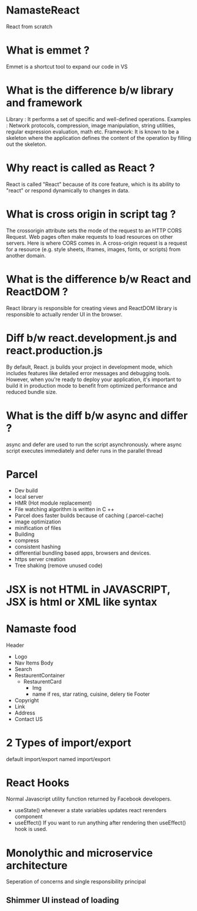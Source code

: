 # NamasteReact 
React from scratch

# What is emmet ?
Emmet is a shortcut tool to expand our code in VS

# What is the difference b/w library and framework
Library : It performs a set of specific and well-defined operations. Examples : Network protocols, compression, image manipulation, string utilities, regular expression evaluation, math etc. Framework: It is known to be a skeleton where the application defines the content of the operation by filling out the skeleton.

# Why react is called as React ?
React is called "React" because of its core feature, which is its ability to "react" or respond dynamically to changes in data.

# What is cross origin in script tag ?
The crossorigin attribute sets the mode of the request to an HTTP CORS Request. Web pages often make requests to load resources on other servers. Here is where CORS comes in. A cross-origin request is a request for a resource (e.g. style sheets, iframes, images, fonts, or scripts) from another domain.

# What is the difference b/w React and ReactDOM ?
React library is responsible for creating views and ReactDOM library is responsible to actually render UI in the browser. 

# Diff b/w react.development.js and react.production.js
By default, React. js builds your project in development mode, which includes features like detailed error messages and debugging tools. However, when you're ready to deploy your application, it's important to build it in production mode to benefit from optimized performance and reduced bundle size.

# What is the diff b/w async and differ ?
async and defer are used to run the script asynchronously. where async script executes immediately and defer runs in the parallel thread

# Parcel
- Dev build
- local server
- HMR (Hot module replacement)
- File watching algorithm is written in C ++
- Parcel does faster builds because of caching (.parcel-cache)
- image optimization
- minification of files
- Building
- compress
- consistent hashing
- differential bundling based apps, browsers and devices.
- https server creation
- Tree shaking (remove unused code)

# JSX is not HTML in JAVASCRIPT, JSX is html or XML like syntax

# Namaste food
Header
 - Logo
 - Nav Items
Body
 - Search
 - RestaurentContainer
   - RestaurentCard
     - Img
     - name if res, star rating, cuisine, delery tie
Footer
 - Copyright
 - Link
 - Address
 - Contact US

# 2 Types of import/export

default import/export
named import/export

# React Hooks

Normal Javascript utility function returned by Facebook developers.

- useState() whenever a state variables updates react rerenders component
- useEffect() If you want to run anything after rendering then useEffect() hook is used.

# Monolythic and microservice architecture

Seperation of concerns and single responsibility principal

## Shimmer UI instead of loading